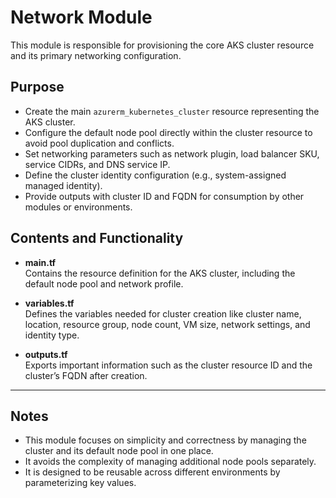 # Network Module

This module is responsible for provisioning the core AKS cluster resource and its primary networking configuration.

## Purpose

- Create the main `azurerm_kubernetes_cluster` resource representing the AKS cluster.
- Configure the default node pool directly within the cluster resource to avoid pool duplication and conflicts.
- Set networking parameters such as network plugin, load balancer SKU, service CIDRs, and DNS service IP.
- Define the cluster identity configuration (e.g., system-assigned managed identity).
- Provide outputs with cluster ID and FQDN for consumption by other modules or environments.

## Contents and Functionality

- **main.tf**  
  Contains the resource definition for the AKS cluster, including the default node pool and network profile.

- **variables.tf**  
  Defines the variables needed for cluster creation like cluster name, location, resource group, node count, VM size, network settings, and identity type.

- **outputs.tf**  
  Exports important information such as the cluster resource ID and the cluster’s FQDN after creation.

---

## Notes

- This module focuses on simplicity and correctness by managing the cluster and its default node pool in one place.
- It avoids the complexity of managing additional node pools separately.
- It is designed to be reusable across different environments by parameterizing key values.


